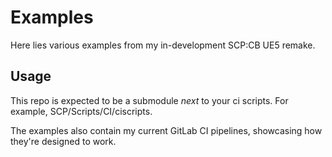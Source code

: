 # Examples
Here lies various examples from my in-development SCP:CB UE5 remake.

## Usage
This repo is expected to be a submodule *next* to your ci scripts. For example, SCP/Scripts/CI/ciscripts.

The examples also contain my current GitLab CI pipelines, showcasing how they're designed to work.
